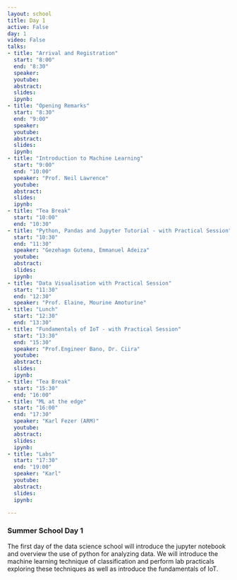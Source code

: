 ```yaml
---
layout: school
title: Day 1
active: False
day: 1
video: False
talks:
- title: "Arrival and Registration"
  start: "8:00"
  end: "8:30"
  speaker: 
  youtube:
  abstract:
  slides:
  ipynb:  
- title: "Opening Remarks"
  start: "8:30"
  end: "9:00"
  speaker: 
  youtube:
  abstract:
  slides:
  ipynb:  
- title: "Introduction to Machine Learning"
  start: "9:00"
  end: "10:00"
  speaker: "Prof. Neil Lawrence"
  youtube:
  abstract:
  slides: 
  ipynb:
- title: "Tea Break"
  start: "10:00"
  end: "10:30"  
- title: "Python, Pandas and Jupyter Tutorial - with Practical Session"
  start: "10:30"
  end: "11:30"
  speaker: "Gezehagn Gutema, Emmanuel Adeiza"  
  youtube:
  abstract:
  slides: 
  ipynb:  
- title: "Data Visualisation with Practical Session"
  start: "11:30"
  end: "12:30"
  speaker: "Prof. Elaine, Mourine Amoturine"
- title: "Lunch"
  start: "12:30"
  end: "13:30"
- title: "Fundamentals of IoT - with Practical Session"
  start: "13:30"
  end: "15:30"
  speaker: "Prof.Engineer Bano, Dr. Ciira" 
  youtube:
  abstract:
  slides:
  ipynb:
- title: "Tea Break"
  start: "15:30"
  end: "16:00"
- title: "ML at the edge"
  start: "16:00"
  end: "17:30"
  speaker: "Karl Fezer (ARM)" 
  youtube:
  abstract:
  slides:
  ipynb: 
- title: "Labs"
  start: "17:30"
  end: "19:00"
  speaker: "Karl" 
  youtube:
  abstract:
  slides:
  ipynb: 

---
```


<h3> Summer School Day 1 </h3>

<p>The first day of the data science school will introduce the jupyter notebook and overview the use of python for analyzing data. We will introduce the machine learning technique of classification and perform lab practicals exploring these techniques as well as introduce the fundamentals of IoT.</p>
